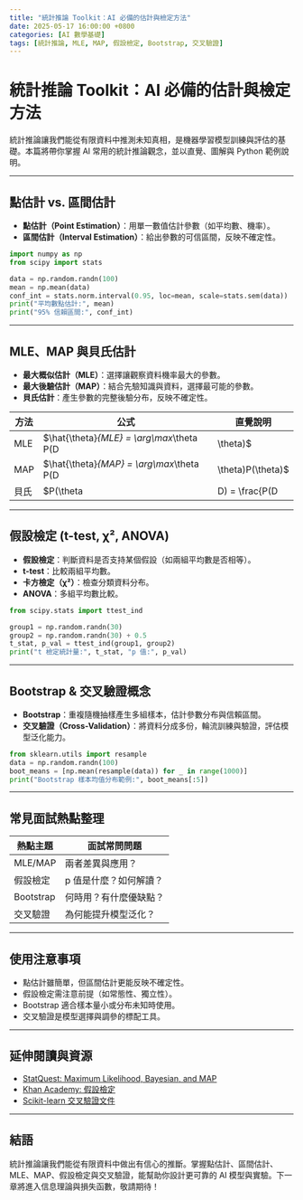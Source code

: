 ```yaml
---
title: "統計推論 Toolkit：AI 必備的估計與檢定方法"
date: 2025-05-17 16:00:00 +0800
categories: [AI 數學基礎]
tags: [統計推論, MLE, MAP, 假設檢定, Bootstrap, 交叉驗證]
---
```


# 統計推論 Toolkit：AI 必備的估計與檢定方法

統計推論讓我們能從有限資料中推測未知真相，是機器學習模型訓練與評估的基礎。本篇將帶你掌握 AI 常用的統計推論觀念，並以直覺、圖解與 Python 範例說明。

---

## 點估計 vs. 區間估計

- **點估計（Point Estimation）**：用單一數值估計參數（如平均數、機率）。
- **區間估計（Interval Estimation）**：給出參數的可信區間，反映不確定性。

```python
import numpy as np
from scipy import stats

data = np.random.randn(100)
mean = np.mean(data)
conf_int = stats.norm.interval(0.95, loc=mean, scale=stats.sem(data))
print("平均數點估計:", mean)
print("95% 信賴區間:", conf_int)
```

---

## MLE、MAP 與貝氏估計

- **最大概似估計（MLE）**：選擇讓觀察資料機率最大的參數。
- **最大後驗估計（MAP）**：結合先驗知識與資料，選擇最可能的參數。
- **貝氏估計**：產生參數的完整後驗分布，反映不確定性。

| 方法 | 公式 | 直覺說明 |
|------|------|----------|
| MLE  | $\hat{\theta}_{MLE} = \arg\max_\theta P(D|\theta)$ | 只看資料 |
| MAP  | $\hat{\theta}_{MAP} = \arg\max_\theta P(D|\theta)P(\theta)$ | 加入先驗 |
| 貝氏 | $P(\theta|D) = \frac{P(D|\theta)P(\theta)}{P(D)}$ | 得到分布 |

---

## 假設檢定 (t-test, χ², ANOVA)

- **假設檢定**：判斷資料是否支持某個假設（如兩組平均數是否相等）。
- **t-test**：比較兩組平均數。
- **卡方檢定（χ²）**：檢查分類資料分布。
- **ANOVA**：多組平均數比較。

```python
from scipy.stats import ttest_ind

group1 = np.random.randn(30)
group2 = np.random.randn(30) + 0.5
t_stat, p_val = ttest_ind(group1, group2)
print("t 檢定統計量:", t_stat, "p 值:", p_val)
```

---

## Bootstrap & 交叉驗證概念

- **Bootstrap**：重複隨機抽樣產生多組樣本，估計參數分布與信賴區間。
- **交叉驗證（Cross-Validation）**：將資料分成多份，輪流訓練與驗證，評估模型泛化能力。

```python
from sklearn.utils import resample
data = np.random.randn(100)
boot_means = [np.mean(resample(data)) for _ in range(1000)]
print("Bootstrap 樣本均值分布範例:", boot_means[:5])
```

---

## 常見面試熱點整理

| 熱點主題         | 面試常問問題 |
|------------------|-------------|
| MLE/MAP          | 兩者差異與應用？ |
| 假設檢定         | p 值是什麼？如何解讀？ |
| Bootstrap        | 何時用？有什麼優缺點？ |
| 交叉驗證         | 為何能提升模型泛化？   |

---

## 使用注意事項

* 點估計雖簡單，但區間估計更能反映不確定性。
* 假設檢定需注意前提（如常態性、獨立性）。
* Bootstrap 適合樣本量小或分布未知時使用。
* 交叉驗證是模型選擇與調參的標配工具。

---

## 延伸閱讀與資源

* [StatQuest: Maximum Likelihood, Bayesian, and MAP](https://www.youtube.com/watch?v=BrK7X_XlGB8)
* [Khan Academy: 假設檢定](https://zh.khanacademy.org/math/statistics-probability/significance-tests-one-sample)
* [Scikit-learn 交叉驗證文件](https://scikit-learn.org/stable/modules/cross_validation.html)

---

## 結語

統計推論讓我們能從有限資料中做出有信心的推斷。掌握點估計、區間估計、MLE、MAP、假設檢定與交叉驗證，能幫助你設計更可靠的 AI 模型與實驗。下一章將進入信息理論與損失函數，敬請期待！
